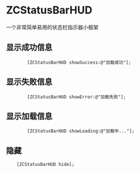 # ZCStatusBarHUD
一个非常简单易用的状态栏指示器小框架

## 显示成功信息
```objc
		[ZCStatusBarHUD showSuccess:@"加载成功"];
```

## 显示失败信息
```objc
        [ZCStatusBarHUD showError:@"加载失败"];
```

## 显示加载信息
```objc
        [ZCStatusBarHUD showLoading:@"加载中..."];
```

## 隐藏
```objc
    [ZCStatusBarHUD hide];
```